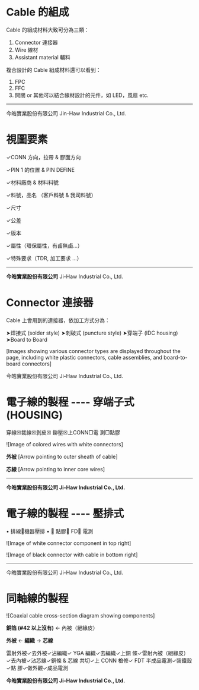 # Cable 的組成

Cable 的組成材料大致可分為三類：

1. Connector 連接器
2. Wire 線材
3. Assistant material 輔料

複合設計的 Cable 組成材料還可以看到：

1. FPC
2. FFC
3. 開關 or 其他可以結合線材設計的元件，如 LED，風扇 etc.

---

今皓實業股份有限公司 Jin-Haw Industrial Co., Ltd.

# 視圖要素

✓CONN 方向，拉帶 & 膠面方向

✓PIN 1 的位置 & PIN DEFINE

✓材料廠商 & 材料料號

✓料號，品名 （客戶料號 & 我司料號）

✓尺寸

✓公差

✓版本

✓屬性（環保屬性，有鹵無鹵…）

✓特殊要求（TDR, 加工要求 ...）

---

**今皓實業股份有限公司** Ji-Haw Industrial Co., Ltd.

# Connector 連接器

Cable 上會用到的連接器，依加工方式分為：

➤焊接式 (solder style)
➤刺破式 (puncture style)
➤穿端子 (IDC housing)
➤Board to Board

[Images showing various connector types are displayed throughout the page, including white plastic connectors, cable assemblies, and board-to-board connectors]

今皓實業股份有限公司    Ji-Haw Industrial Co., Ltd.

# 電子線的製程 ---- 穿端子式 (HOUSING)

穿線☒裁線☒剝皮☒
鉚壓☒上CONN□電
測□點膠

![Image of colored wires with white connectors]

**外被**
[Arrow pointing to outer sheath of cable]

**芯線**
[Arrow pointing to inner core wires]

---

**今皓實業股份有限公司 Ji-Haw Industrial Co., Ltd.**

# 電子線的製程 ---- 壓排式

• 排線🔲機器壓排
• 🔲 點膠🔲 FD🔲 電測

![Image of white connector component in top right]

![Image of black connector with cable in bottom right]

---

今皓實業股份有限公司    Ji-Haw Industrial Co., Ltd.

# 同軸線的製程

![Coaxial cable cross-section diagram showing components]

**銅箔 (#42 以上沒有)** ← 內被（絕緣皮）

**外被** ← **編織** → **芯線**

雷射外被✓去外被✓沾編織✓ YGA 編織✓去編織✓上銅
條✓雷射內被（絕緣皮）✓去內被✓沾芯線✓銅條 & 芯線
共切✓上 CONN 檢修✓ FDT 半成品電測✓裝鐵殼✓點
膠✓做外觀✓成品電測

**今皓實業股份有限公司    Ji-Haw Industrial Co., Ltd.**